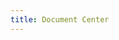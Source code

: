 ```yaml
---
title: Document Center
---
```


<script setup lang="ts">
  import TheHome from '@/views/home/TheHome.vue';
</script>

<TheHome />
